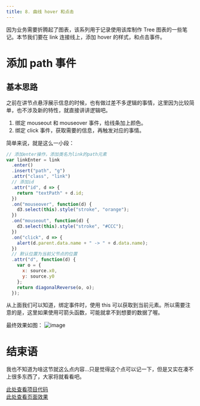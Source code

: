 ```yaml
---
title: 8. 曲线 hover 和点击
---
```


因为业务需要折腾起了图表，该系列用于记录使用该库制作 Tree 图表的一些笔记。本节我们要在 link 连接线上，添加 hover 的样式，和点击事件。

<!--more-->

# 添加 path 事件

## 基本思路

之前在讲节点悬浮展示信息的时候，也有做过差不多逻辑的事情，这里因为比较简单，也不涉及新的特性，就直接讲讲逻辑吧。

1. 绑定 mouseout 和 mouseover 事件，给线条加上颜色。
2. 绑定 click 事件，获取需要的信息，再触发对应的事情。

简单来说，就是这么一小段：

```js
// 添加enter操作，添加类名为link的path元素
var linkEnter = link
  .enter()
  .insert("path", "g")
  .attr("class", "link")
  // 添加id
  .attr("id", d => {
    return "textPath" + d.id;
  })
  .on("mouseover", function(d) {
    d3.select(this).style("stroke", "orange");
  })
  .on("mouseout", function(d) {
    d3.select(this).style("stroke", "#CCC");
  })
  .on("click", d => {
    alert(d.parent.data.name + " -> " + d.data.name);
  })
  // 默认位置为当前父节点的位置
  .attr("d", function(d) {
    var o = {
      x: source.x0,
      y: source.y0
    };
    return diagonalReverse(o, o);
  });
```

从上面我们可以知道，绑定事件时，使用 this 可以获取到当前元素。所以需要注意的是，这里如果使用可箭头函数，可能就拿不到想要的数据了喔。

最终效果如图：
![image](https://github-imglib-1255459943.cos.ap-chengdu.myqcloud.com/1514014266%281%29.jpg)

# 结束语

我也不知道为啥这节就这么点内容...只是觉得这个点可以记一下，但是又实在凑不上很多东西了，大家将就看看吧。  

[此处查看项目代码](https://github.com/godbasin/godbasin.github.io/tree/blog-codes/d3-tree-notes/8-add-path-click)  
[此处查看页面效果](http://d3.godbasin.com/8-add-path-click/index.html)
